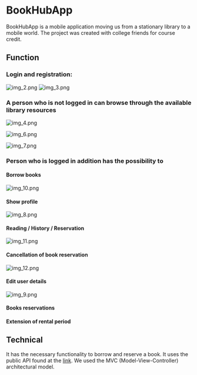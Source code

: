# BookHubApp

BookHubApp is a mobile application moving us from a stationary library to a mobile world. The project was created with college friends for course credit.

 ## Function

### Login and registration:

![img_2.png](img_2.png)
![img_3.png](img_3.png)

### A person who is not logged in can browse through the available library resources
![img_4.png](img_4.png)

![img_6.png](img_6.png)

![img_7.png](img_7.png)
### Person who is logged in addition has the possibility to

#### Borrow books
![img_10.png](img_10.png)
#### Show profile
![img_8.png](img_8.png)
#### Reading / History / Reservation
![img_11.png](img_11.png)
#### Cancellation of book reservation
![img_12.png](img_12.png)
#### Edit user details
![img_9.png](img_9.png)
#### Books reservations

#### Extension of rental period

## Technical

   It has the necessary functionality to borrow and reserve a book. It uses the public API found at the [link](https://puz-biblioteka.herokuapp.com/). We used the MVC (Model-View-Controller) architectural model.
